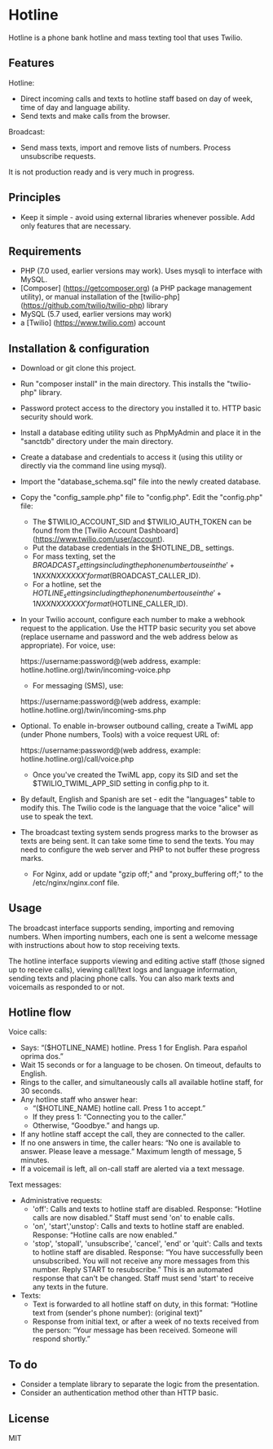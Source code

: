 # Hotline

Hotline is a phone bank hotline and mass texting tool that uses Twilio.

## Features

Hotline:
* Direct incoming calls and texts to hotline staff based on day of week, time of day and language ability.
* Send texts and make calls from the browser.

Broadcast:
* Send mass texts, import and remove lists of numbers.  Process unsubscribe requests.

It is not production ready and is very much in progress.

## Principles

* Keep it simple - avoid using external libraries whenever possible.  Add only features that are necessary.

## Requirements

- PHP (7.0 used, earlier versions may work).  Uses mysqli to interface with MySQL.
- [Composer] (https://getcomposer.org) (a PHP package management utility), or manual installation of the [twilio-php] (https://github.com/twilio/twilio-php) library
- MySQL (5.7 used, earlier versions may work)
- a [Twilio] (https://www.twilio.com) account

## Installation & configuration

* Download or git clone this project.

* Run "composer install" in the main directory.  This installs the "twilio-php" library.

* Password protect access to the directory you installed it to.  HTTP basic security should work.

* Install a database editing utility such as PhpMyAdmin and place it in the "sanctdb" directory under the main directory.

* Create a database and credentials to access it (using this utility or directly via the command line using mysql).

* Import the "database_schema.sql" file into the newly created database.

* Copy the "config_sample.php" file to "config.php".  Edit the "config.php" file:
  * The $TWILIO_ACCOUNT_SID and $TWILIO_AUTH_TOKEN can be found from the [Twilio Account Dashboard] (https://www.twilio.com/user/account).
  * Put the database credentials in the $HOTLINE_DB_ settings.
  * For mass texting, set the $BROADCAST_ settings including the phone number to use in the '+1NXXNXXXXXX' format ($BROADCAST_CALLER_ID).
  * For a hotline, set the $HOTLINE_ settings including the phone number to use in the '+1NXXNXXXXXX' format ($HOTLINE_CALLER_ID).

* In your Twilio account, configure each number to make a webhook request to the application.  Use the HTTP basic security you set above (replace username and password and the web address below as appropriate).  For voice, use:
   
   https://username:password@(web address, example: hotline.hotline.org)/twin/incoming-voice.php
  * For messaging (SMS), use:
  
   https://username:password@(web address, example: hotline.hotline.org)/twin/incoming-sms.php

* Optional.  To enable in-browser outbound calling, create a TwiML app (under Phone numbers, Tools) with a voice request URL of:

   https://username:password@(web address, example: hotline.hotline.org)/call/voice.php
  * Once you've created the TwiML app, copy its SID and set the $TWILIO_TWIML_APP_SID setting in config.php to it.

* By default, English and Spanish are set - edit the "languages" table to modify this.  The Twilio code is the language that the voice "alice" will use to speak the text.

* The broadcast texting system sends progress marks to the browser as texts are being sent.  It can take some time to send the texts.  You may need to configure the web server and PHP to not buffer these progress marks.
  * For Nginx, add or update "gzip off;" and "proxy_buffering off;" to the /etc/nginx/nginx.conf file.

## Usage

The broadcast interface supports sending, importing and removing numbers.  When importing numbers, each one is sent a welcome message with instructions about how to stop receiving texts.

The hotline interface supports viewing and editing active staff (those signed up to receive calls), viewing call/text logs and language information, sending texts and placing phone calls.  You can also mark texts and voicemails as responded to or not.

## Hotline flow

Voice calls:

* Says: “($HOTLINE_NAME) hotline.  Press 1 for English. Para español oprima dos.”
* Wait 15 seconds or for a language to be chosen. On timeout, defaults to English.
* Rings to the caller, and simultaneously calls all available hotline staff, for 30 seconds.
* Any hotline staff who answer hear: 
  * “($HOTLINE_NAME) hotline call.  Press 1 to accept.”
  * If they press 1: “Connecting you to the caller.”
  * Otherwise, “Goodbye.” and hangs up.
* If any hotline staff accept the call, they are connected to the caller.
* If no one answers in time, the caller hears: “No one is available to answer.  Please leave a message.”  Maximum length of message, 5 minutes.
* If a voicemail is left, all on-call staff are alerted via a text message.

Text messages:

* Administrative requests:
  * 'off': Calls and texts to hotline staff are disabled.  Response: “Hotline calls are now disabled.” Staff must send 'on' to enable calls.
  * 'on', 'start','unstop': Calls and texts to hotline staff are enabled.  Response: “Hotline calls are now enabled.”
  * 'stop', 'stopall', 'unsubscribe', 'cancel', 'end' or 'quit': Calls and texts to hotline staff are disabled.  Response: “You have successfully been unsubscribed. You will not receive any more messages from this number. Reply START to resubscribe.” This is an automated response that can't be changed.  Staff must send 'start' to receive any texts in the future.
* Texts:
  * Text is forwarded to all hotline staff on duty, in this format: “Hotline text from (sender's phone number): (original text)”
  * Response from initial text, or after a week of no texts received from the person: “Your message has been received.  Someone will respond shortly.”

## To do

* Consider a template library to separate the logic from the presentation.
* Consider an authentication method other than HTTP basic.

## License

MIT
